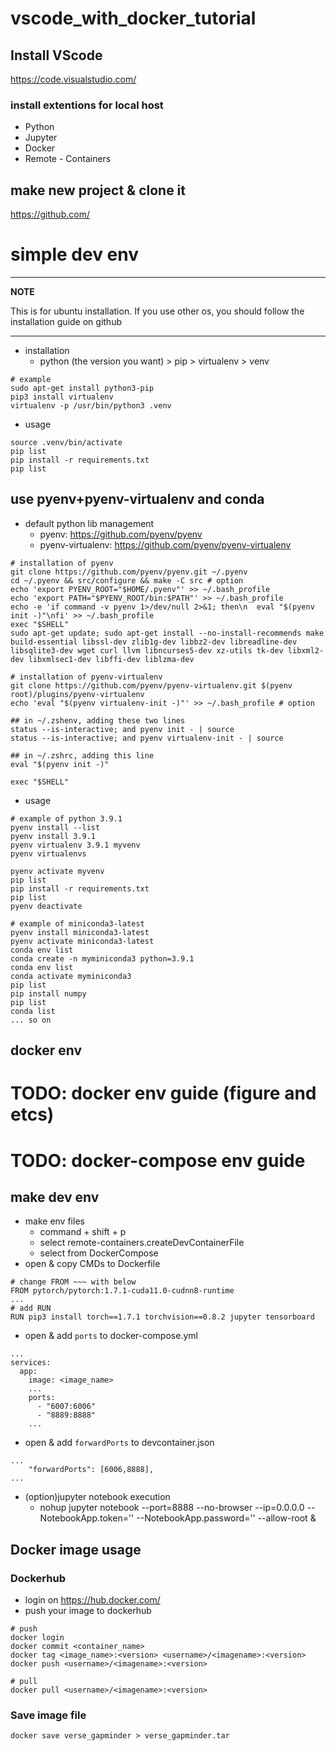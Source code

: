 # vscode_with_docker_tutorial

## Install VScode
https://code.visualstudio.com/

### install extentions for local host
* Python
* Jupyter
* Docker
* Remote - Containers

## make new project & clone it
https://github.com/

# simple dev env

---
**NOTE**
<p>
This is for ubuntu installation. 
If you use other os, you should follow the installation guide on github
</P>

---

* installation
  * python (the version you want) > pip > virtualenv > venv
```shell
# example
sudo apt-get install python3-pip
pip3 install virtualenv
virtualenv -p /usr/bin/python3 .venv
```
* usage
```shell
source .venv/bin/activate
pip list
pip install -r requirements.txt
pip list
```

## use pyenv+pyenv-virtualenv and conda
* default python lib management
  * pyenv: https://github.com/pyenv/pyenv 
  * pyenv-virtualenv: https://github.com/pyenv/pyenv-virtualenv
```shell
# installation of pyenv
git clone https://github.com/pyenv/pyenv.git ~/.pyenv
cd ~/.pyenv && src/configure && make -C src # option
echo 'export PYENV_ROOT="$HOME/.pyenv"' >> ~/.bash_profile
echo 'export PATH="$PYENV_ROOT/bin:$PATH"' >> ~/.bash_profile
echo -e 'if command -v pyenv 1>/dev/null 2>&1; then\n  eval "$(pyenv init -)"\nfi' >> ~/.bash_profile
exec "$SHELL"
sudo apt-get update; sudo apt-get install --no-install-recommends make build-essential libssl-dev zlib1g-dev libbz2-dev libreadline-dev libsqlite3-dev wget curl llvm libncurses5-dev xz-utils tk-dev libxml2-dev libxmlsec1-dev libffi-dev liblzma-dev

# installation of pyenv-virtualenv
git clone https://github.com/pyenv/pyenv-virtualenv.git $(pyenv root)/plugins/pyenv-virtualenv
echo 'eval "$(pyenv virtualenv-init -)"' >> ~/.bash_profile # option

## in ~/.zshenv, adding these two lines
status --is-interactive; and pyenv init - | source
status --is-interactive; and pyenv virtualenv-init - | source

## in ~/.zshrc, adding this line
eval "$(pyenv init -)"

exec "$SHELL"
```

* usage
```shell
# example of python 3.9.1
pyenv install --list
pyenv install 3.9.1
pyenv virtualenv 3.9.1 myvenv
pyenv virtualenvs

pyenv activate myvenv
pip list
pip install -r requirements.txt
pip list
pyenv deactivate

# example of miniconda3-latest
pyenv install miniconda3-latest
pyenv activate miniconda3-latest
conda env list
conda create -n myminiconda3 python=3.9.1
conda env list
conda activate myminiconda3
pip list
pip install numpy
pip list 
conda list
... so on
```

## docker env
# TODO: docker env guide (figure and etcs)
# TODO: docker-compose env guide

## make dev env
* make env files
    * command + shift + p
    * select remote-containers.createDevContainerFile
    * select from DockerCompose
* open & copy CMDs to Dockerfile
```shell
# change FROM ~~~ with below
FROM pytorch/pytorch:1.7.1-cuda11.0-cudnn8-runtime
...
# add RUN
RUN pip3 install torch==1.7.1 torchvision==0.8.2 jupyter tensorboard  
```
* open & add `ports` to docker-compose.yml
```shell
...
services:
  app:
    image: <image_name>
    ...
    ports:
      - "6007:6006"
      - "8889:8888"
    ...
```
* open & add `forwardPorts` to devcontainer.json
```shell
...
	"forwardPorts": [6006,8888],
...
```

* (option)jupyter notebook execution
  * nohup jupyter notebook --port=8888 --no-browser --ip=0.0.0.0 --NotebookApp.token='' --NotebookApp.password='' --allow-root &

## Docker image usage
### Dockerhub
* login on https://hub.docker.com/
* push your image to dockerhub
```shell
# push
docker login
docker commit <container_name>
docker tag <image_name>:<version> <username>/<imagename>:<version>
docker push <username>/<imagename>:<version>

# pull
docker pull <username>/<imagename>:<version>
```
### Save image file
```shell
docker save verse_gapminder > verse_gapminder.tar
```
